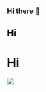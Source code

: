### Hi there 👋
## Hi
# Hi


<!--
**Gyeongjun-Song/Gyeongjun-Song** is a ✨ _special_ ✨ repository because its `README.md` (this file) appears on your GitHub profile.

Here are some ideas to get you started:

- 🔭 I’m currently working on ...
- 🌱 I’m currently learning ...
- 👯 I’m looking to collaborate on ...
- 🤔 I’m looking for help with ...
- 💬 Ask me about ...
- 📫 How to reach me: ...
- 😄 Pronouns: ...
- ⚡ Fun fact: ...
-->

<a href="https://blog.naver.com/mindcare_blog" target="FFFFFF"><img src="https://img.shields.io/badge/마인드케어-배경색?style=flat-square&logo=Naver&logoColor=FFFFFF"/></a>
